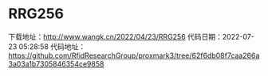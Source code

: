 # RRG256
下载地址：http://www.wangk.cn/2022/04/23/RRG256
代码日期：2022-07-23 05:28:58
代码地址：https://github.com/RfidResearchGroup/proxmark3/tree/62f6db08f7caa266a3a03a1b7305846354ce9858
